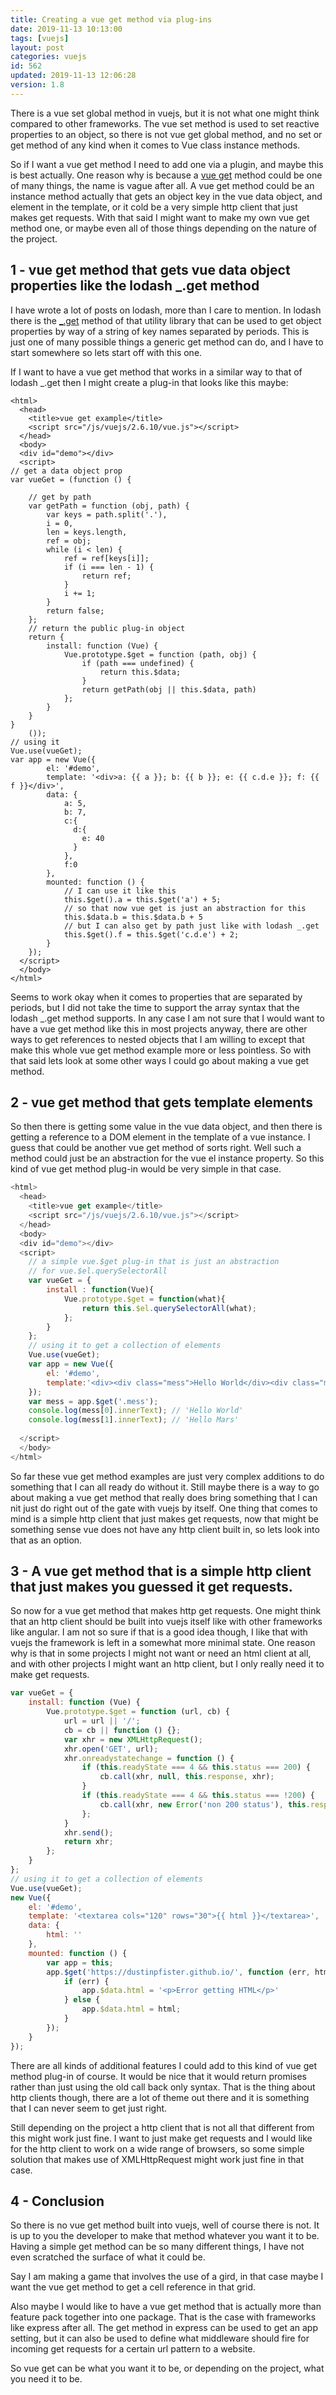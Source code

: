 ```yaml
---
title: Creating a vue get method via plug-ins
date: 2019-11-13 10:13:00
tags: [vuejs]
layout: post
categories: vuejs
id: 562
updated: 2019-11-13 12:06:28
version: 1.8
---
```


There is a vue set global method in vuejs, but it is not what one might think compared to other frameworks. The vue set method is used to set reactive properties to an object, so there is not vue get global method, and no set or get method of any kind when it comes to Vue class instance methods.

So if I want a vue get method I need to add one via a plugin, and maybe this is best actually. One reason why is because a [vue get](https://vuejs.org/v2/guide/computed.html) method could be one of many things, the name is vague after all. A vue get method could be an instance method actually that gets an object key in the vue data object, and element in the template, or it cold be a very simple http client that just makes get requests. With that said I might want to make my own vue get method one, or maybe even all of those things depending on the nature of the project.

<!-- more -->

## 1 - vue get method that gets vue data object properties like the lodash \_.get method

I have wrote a lot of posts on lodash, more than I care to mention. In lodash there is the [\_.get](/2018/09/24/lodash_get) method of that utility library that can be used to get object properties by way of a string of key names separated by periods. This is just one of many possible things a generic get method can do, and I have to start somewhere so lets start off with this one.

If I want to have a vue get method that works in a similar way to that of lodash \_.get then I might create a plug-in that looks like this maybe:

```hml
<html>
  <head>
    <title>vue get example</title>
    <script src="/js/vuejs/2.6.10/vue.js"></script>
  </head>
  <body>
  <div id="demo"></div>
  <script>
// get a data object prop
var vueGet = (function () {
 
    // get by path
    var getPath = function (obj, path) {
        var keys = path.split('.'),
        i = 0,
        len = keys.length,
        ref = obj;
        while (i < len) {
            ref = ref[keys[i]];
            if (i === len - 1) {
                return ref;
            }
            i += 1;
        }
        return false;
    };
    // return the public plug-in object
    return {
        install: function (Vue) {
            Vue.prototype.$get = function (path, obj) {
                if (path === undefined) {
                    return this.$data;
                }
                return getPath(obj || this.$data, path)
            };
        }
    }
}
    ());
// using it
Vue.use(vueGet);
var app = new Vue({
        el: '#demo',
        template: '<div>a: {{ a }}; b: {{ b }}; e: {{ c.d.e }}; f: {{ f }}</div>',
        data: {
            a: 5,
            b: 7,
            c:{
              d:{
                e: 40
              }
            },
            f:0
        },
        mounted: function () {
            // I can use it like this
            this.$get().a = this.$get('a') + 5;
            // so that now vue get is just an abstraction for this
            this.$data.b = this.$data.b + 5
            // but I can also get by path just like with lodash _.get
            this.$get().f = this.$get('c.d.e') + 2;
        }
    });
  </script>
  </body>
</html>
```

Seems to work okay when it comes to properties that are separated by periods, but I did not take the time to support the array syntax that the lodash \_.get method supports. In any case I am not sure that I would want to have a vue get method like this in most projects anyway, there are other ways to get references to nested objects that I am willing to except that make this whole vue get method example more or less pointless. So with that said lets look at some other ways I could go about making a vue get method.

## 2 - vue get method that gets template elements

So then there is getting some value in the vue data object, and then there is getting a reference to a DOM element in the template of a vue instance. I guess that could be another vue get method of sorts right. Well such a method could just be an abstraction for the vue el instance property. So this kind of vue get method plug-in would be very simple in that case.

```js
<html>
  <head>
    <title>vue get example</title>
    <script src="/js/vuejs/2.6.10/vue.js"></script>
  </head>
  <body>
  <div id="demo"></div>
  <script>
    // a simple vue.$get plug-in that is just an abstraction
    // for vue.$el.querySelectorAll
    var vueGet = {
        install : function(Vue){
            Vue.prototype.$get = function(what){
                return this.$el.querySelectorAll(what);
            };
        }
    };
    // using it to get a collection of elements
    Vue.use(vueGet);
    var app = new Vue({
        el: '#demo',
        template:'<div><div class="mess">Hello World</div><div class="mess">Hello Mars</div></div>'
    });
    var mess = app.$get('.mess');
    console.log(mess[0].innerText); // 'Hello World'
    console.log(mess[1].innerText); // 'Hello Mars'
  
  </script>
  </body>
</html>
```

So far these vue get method examples are just very complex additions to do something that I can all ready do without it. Still maybe there is a way to go about making a vue get method that really does bring something that I can nit just do right out of the gate with vuejs by itself. One thing that comes to mind is a simple http client that just makes get requests, now that might be something sense vue does not have any http client built in, so lets look into that as an option.

## 3 - A vue get method that is a simple http client that just makes you guessed it get requests.

So now for a vue get method that makes http get requests. One might think that an http client should be built into vuejs itself like with other frameworks like angular. I am not so sure if that is a good idea though, I like that with vuejs the framework is left in a somewhat more minimal state. One reason why is that in some projects I might not want or need an html client at all, and with other projects I might want an http client, but I only really need it to make get requests.

```js
var vueGet = {
    install: function (Vue) {
        Vue.prototype.$get = function (url, cb) {
            url = url || '/';
            cb = cb || function () {};
            var xhr = new XMLHttpRequest();
            xhr.open('GET', url);
            xhr.onreadystatechange = function () {
                if (this.readyState === 4 && this.status === 200) {
                    cb.call(xhr, null, this.response, xhr);
                }
                if (this.readyState === 4 && this.status === !200) {
                    cb.call(xhr, new Error('non 200 status'), this.response, xhr);
                };
            }
            xhr.send();
            return xhr;
        };
    }
};
// using it to get a collection of elements
Vue.use(vueGet);
new Vue({
    el: '#demo',
    template: '<textarea cols="120" rows="30">{{ html }}</textarea>',
    data: {
        html: ''
    },
    mounted: function () {
        var app = this;
        app.$get('https://dustinpfister.github.io/', function (err, html, xhr) {
            if (err) {
                app.$data.html = '<p>Error getting HTML</p>'
            } else {
                app.$data.html = html;
            }
        });
    }
});
```

There are all kinds of additional features I could add to this kind of vue get method plug-in of course. It would be nice that it would return promises rather than just using the old call back only syntax. That is the thing about http clients though, there are a lot of theme out there and it is something that I can never seem to get just right.

Still depending on the project a http client that is not all that different from this might work just fine. I want to just make get requests and I would like for the http client to work on a wide range of browsers, so some simple solution that makes use of XMLHttpRequest might work just fine in that case.

## 4 - Conclusion

So there is no vue get method built into vuejs, well of course there is not. It is up to you the developer to make that method whatever you want it to be. Having a simple get method can be so many different things, I have not even scratched the surface of what it could be.

Say I am making a game that involves the use of a gird, in that case maybe I want the vue get method to get a cell reference in that grid. 

Also maybe I would like to have a vue get method that is actually more than feature pack together into one package. That is the case with frameworks like express after all. The get method in express can be used to get an app setting, but it can also be used to define what middleware should fire for incoming get requests for a certain url pattern to a website.

So vue get can be what you want it to be, or depending on the project, what you need it to be.